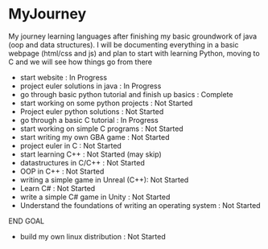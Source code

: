 # MyJourney
My journey learning languages after finishing my basic groundwork of java (oop and data structures). I will be documenting everything in a basic webpage (html/css and js) and plan to start with learning Python, moving to C and we will see how things go from there

- start website : In Progress
- project euler solutions in java : In Progress
- go through basic python tutorial and finish up basics : Complete
- start working on some python projects : Not Started
- Project euler python solutions : Not Started
- go through a basic C tutorial : In Progress
- start working on simple C programs : Not Started
- start writing my own GBA game : Not Started
- project euler in C : Not Started
- start learning C++ : Not Started (may skip)
- datastructures in C/C++ : Not Started
- OOP in C++ : Not Started
- writing a simple game in Unreal (C++): Not Started
- Learn C# : Not Started
- write a simple C# game in Unity : Not Started
- Understand the foundations of writing an operating system : Not Started

END GOAL
- build my own linux distribution : Not Started
